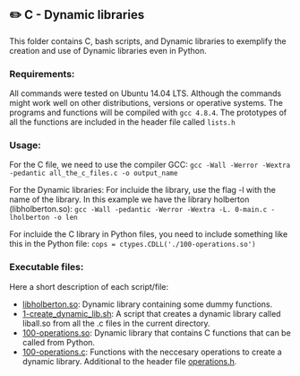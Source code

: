 ## :pencil2: C - Dynamic libraries
This folder contains C, bash scripts, and Dynamic libraries to exemplify the creation and use of Dynamic libraries even in Python.

### Requirements:
All commands were tested on Ubuntu 14.04 LTS. Although the commands might work well on other distributions, versions or operative systems. The programs and functions will be compiled with `gcc 4.8.4`. The prototypes of all the functions are included in the header file called  `lists.h`

### Usage:
For the C file, we need to use the compiler GCC:
`gcc -Wall -Werror -Wextra -pedantic all_the_c_files.c -o output_name`

For the Dynamic libraries: 
For incluide the library, use the flag -l with the name of the library. In this example we have the library holberton (libholberton.so):
`gcc -Wall -pedantic -Werror -Wextra -L. 0-main.c -lholberton -o len`

For incluide the C library in Python files, you need to include something like this in the Python file:
`cops = ctypes.CDLL('./100-operations.so')`

### Executable files:
Here a short description of each script/file:
+ [libholberton.so](https://github.com/dmhenaopa/holbertonschool-low_level_programming/blob/main/0x18-dynamic_libraries/libholberton.so): Dynamic library containing some dummy functions.
+ [1-create_dynamic_lib.sh](https://github.com/dmhenaopa/holbertonschool-low_level_programming/blob/main/0x18-dynamic_libraries/1-create_dynamic_lib.sh): A script that creates a dynamic library called liball.so from all the .c files in the current directory.
+ [100-operations.so](https://github.com/dmhenaopa/holbertonschool-low_level_programming/blob/main/0x18-dynamic_libraries/100-operations.so): Dynamic library that contains C functions that can be called from Python.
+ [100-operations.c](https://github.com/dmhenaopa/holbertonschool-low_level_programming/blob/main/0x18-dynamic_libraries/100-operations.c): Functions with the neccesary operations to create a dynamic library. Additional to the header file [operations.h](https://github.com/dmhenaopa/holbertonschool-low_level_programming/blob/main/0x18-dynamic_libraries/operations.h).
<!--stackedit_data:
eyJoaXN0b3J5IjpbLTE3MTkyMzg4MTcsLTIwNDM4NjA4MDgsMT
gxNDgxNjc4MV19
-->